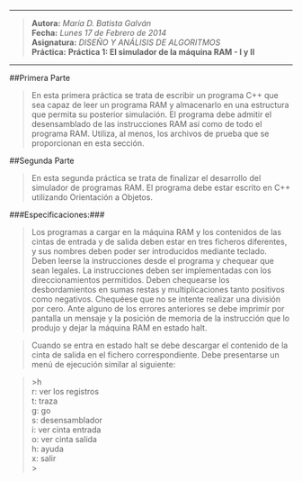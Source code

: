 ***
>**Autora:**         *María D. Batista Galván*  
>**Fecha:**          *Lunes 17 de Febrero de 2014*  
>**Asignatura:**     *DISEÑO Y ANÁLISIS DE ALGORITMOS*  
>**Práctica:**       **Práctica 1: El simulador de la máquina RAM - I y II** 
***

##Primera Parte

>En esta primera práctica se trata de escribir un programa C++ que sea capaz de leer un programa 
RAM y almacenarlo en una estructura que permita su posterior simulación. El programa debe admitir 
el desensamblado de las instrucciones RAM así como de todo el programa RAM. Utiliza, al menos, 
los archivos de prueba que se proporcionan en esta sección.

##Segunda Parte

>En esta segunda práctica se trata de finalizar el desarrollo del simulador de programas RAM.  El programa debe estar escrito en C++ utilizando Orientación a Objetos.

###Especificaciones:###

>Los programas a cargar en la máquina RAM y los contenidos de las cintas de entrada y de salida deben estar en tres ficheros diferentes, y sus nombres deben poder ser introducidos mediante teclado. Deben leerse la instrucciones desde el programa y chequear que sean legales. La instrucciones deben ser implementadas con los direccionamientos permitidos. Deben chequearse los desbordamientos en sumas restas y multiplicaciones tanto positivos como negativos. Chequéese que no se intente realizar una división por cero. Ante alguno de los errores anteriores se debe imprimir por pantalla un mensaje y la posición de memoria de la instrucción que lo produjo y dejar la máquina RAM en estado halt.

>Cuando se entra en estado halt se debe descargar el contenido de la cinta de salida en el fichero correspondiente.
Debe presentarse un menú de ejecución similar al siguiente:

>\>h  
>r: ver los registros  
>t: traza  
>g: go  
>s: desensamblador  
>i: ver cinta entrada  
>o: ver cinta salida  
>h: ayuda  
>x: salir  
>\>